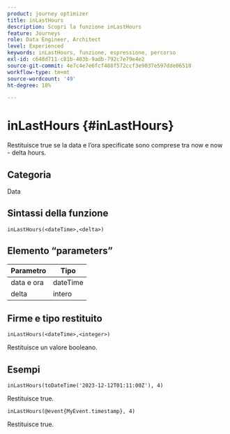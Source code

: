 ```yaml
---
product: journey optimizer
title: inLastHours
description: Scopri la funzione inLastHours
feature: Journeys
role: Data Engineer, Architect
level: Experienced
keywords: inLastHours, funzione, espressione, percorso
exl-id: c648d711-c81b-403b-9adb-792c7e79e4e2
source-git-commit: 4e7c4e7e6fcf488f572ccf3e9037e597dde06510
workflow-type: tm+mt
source-wordcount: '49'
ht-degree: 18%

---
```


# inLastHours {#inLastHours}

Restituisce true se la data e l’ora specificate sono comprese tra now e now - delta hours.

## Categoria

Data

## Sintassi della funzione

`inLastHours(<dateTime>,<delta>)`

## Elemento “parameters”

| Parametro | Tipo |
|-----------|------------------|
| data e ora | dateTime |
| delta | intero |

## Firme e tipo restituito

`inLastHours(<dateTime>,<integer>)`

Restituisce un valore booleano.

## Esempi

`inLastHours(toDateTime('2023-12-12T01:11:00Z'), 4)`

Restituisce true.

`inLastHours(@event{MyEvent.timestamp}, 4)`

Restituisce true.
